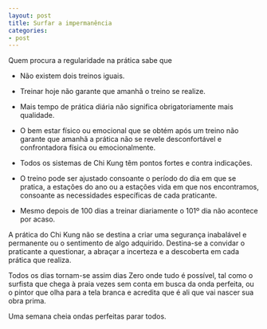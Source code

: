 ```yaml
---
layout: post
title: Surfar a impermanência
categories:
- post
---
```


Quem procura a regularidade na prática sabe que

+ Não existem dois treinos iguais. 

+ Treinar hoje não garante que amanhã o treino se realize.

+ Mais tempo de prática diária não significa obrigatoriamente mais
qualidade. 

+ O bem estar físico ou emocional que se obtém após um treino não garante
que amanhã a prática não se revele desconfortável e confrontadora física
ou emocionalmente.

+ Todos os sistemas de Chi Kung têm pontos fortes e contra indicações. 

+ O treino pode ser ajustado consoante o período do dia em que se pratica,
a estações do ano ou a estações vida em que nos encontramos, consoante as
necessidades específicas de cada praticante.

+ Mesmo depois de 100 dias a treinar diariamente o 101º dia não acontece
por acaso. 

A prática do Chi Kung não se destina a criar uma segurança inabalável
e permanente ou o sentimento de algo adquirido. Destina-se a convidar
o praticante a questionar, a abraçar a incerteza e a descoberta em cada
prática que realiza.

Todos os dias tornam-se assim dias Zero onde tudo é possível, tal como
o surfista que chega à praia vezes sem conta em busca da onda perfeita, ou
o pintor que olha para a tela branca e acredita que é ali que vai nascer
sua obra prima. 

Uma semana cheia ondas perfeitas parar todos. 
